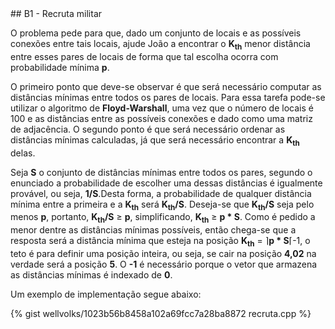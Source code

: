  <div id="recruta">
 
 </div>
## B1 - Recruta militar

O problema pede para que, dado um conjunto de locais e as possíveis conexões entre tais locais, ajude João a encontrar o <b>K<sub>th</sub></b> menor distância entre esses pares de locais de forma que tal escolha ocorra com probabilidade mínima <b>p</b>.

O primeiro ponto que deve-se observar é que será necessário computar as distâncias mínimas entre todos os pares de locais. Para essa tarefa pode-se utilizar o algoritmo de <b>Floyd-Warshall</b>, uma vez que o número de locais é 100 e as distâncias entre as possíveis conexões e dado como uma matriz de adjacência. O segundo ponto é que será necessário ordenar as distâncias mínimas calculadas, já que será necessário encontrar a <b>K<sub>th</sub></b> delas. 

Seja <b>S</b> o conjunto de distâncias mínimas entre todos os pares, segundo o enunciado a probabilidade de escolher uma dessas distâncias é igualmente provável, ou seja, <b>1/S</b>.Desta forma, a probabilidade de qualquer distância mínima entre a primeira e a <b>K<sub>th</sub></b> será <b>K<sub>th</sub>/S</b>. Deseja-se que <b>K<sub>th</sub>/S</b> seja pelo menos <b>p</b>, portanto, <b>K<sub>th</sub>/S</b> &ge; <b>p</b>, simplificando, <b>K<sub>th</sub></b> &ge; <b>p * S</b>. Como é pedido a menor dentre as distâncias mínimas possíveis, então chega-se que a resposta será a distância mínima que esteja na posição <b>K<sub>th</sub></b> = &rceil;<b>p * S</b>&lceil;-1, o teto é para definir uma posição inteira, ou seja, se cair na posição <b>4,02</b> na verdade será a posição <b>5</b>. O <b>-1</b> é necessário porque o vetor que armazena as distâncias mínimas é indexado de <b>0</b>.

Um exemplo de implementação segue abaixo:

{% gist wellvolks/1023b56b8458a102a69fcc7a28ba8872 recruta.cpp %}

